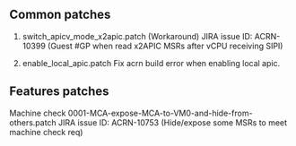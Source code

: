 ## Common patches

1. switch_apicv_mode_x2apic.patch (Workaround)
	JIRA issue ID: ACRN-10399 (Guest #GP when read x2APIC MSRs after vCPU receiving SIPI)

2. enable_local_apic.patch
	Fix acrn build error when enabling local apic.
## Features patches
Machine check
0001-MCA-expose-MCA-to-VM0-and-hide-from-others.patch
	JIRA issue ID: ACRN-10753 (Hide/expose some MSRs to meet machine check req)

